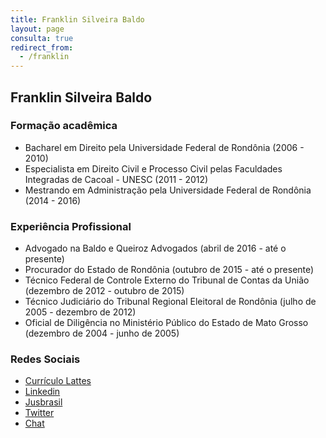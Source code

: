 ```yaml
---
title: Franklin Silveira Baldo
layout: page
consulta: true
redirect_from:
  - /franklin
---
```


## Franklin Silveira Baldo

### Formação acadêmica

* Bacharel em Direito pela Universidade Federal de Rondônia (2006 - 2010)
* Especialista em Direito Civil e Processo Civil pelas Faculdades Integradas de Cacoal - UNESC (2011 - 2012)
* Mestrando em Administração pela Universidade Federal de Rondônia (2014 - 2016)

### Experiência Profissional

* Advogado na Baldo e Queiroz Advogados (abril de 2016 - até o presente)
* Procurador do Estado de Rondônia (outubro de 2015 - até o presente)
* Técnico Federal de Controle Externo do Tribunal de Contas da União (dezembro de 2012 - outubro de 2015)
* Técnico Judiciário do Tribunal Regional Eleitoral de Rondônia (julho de 2005 - dezembro de 2012)
* Oficial de Diligência no Ministério Público do Estado de Mato Grosso (dezembro de 2004 - junho de 2005)

### Redes Sociais

* [Currículo Lattes](http://buscatextual.cnpq.br/buscatextual/visualizacv.do?id=K4384333Z9)
* [Linkedin](https://www.linkedin.com/in/franklinbaldo)
* [Jusbrasil](http://franklinbaldo.jusbrasil.com.br)
* [Twitter](https://twitter.com/franklinbaldo)
* [Chat](https://tawk.to/franklinbaldo)
